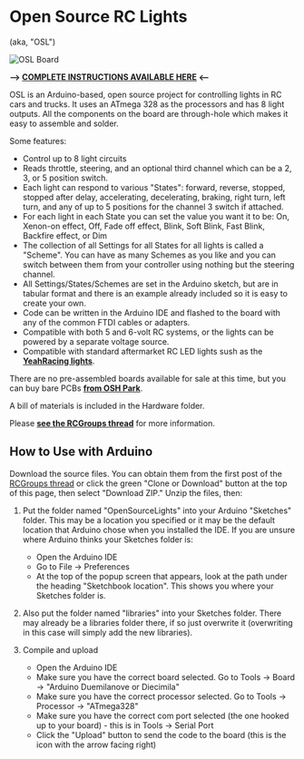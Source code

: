 # Open Source RC Lights
(aka, "OSL")

![OSL Board](http://openpanzer.org/images/osl/OSL_gh.jpg "Assembled OSL Board")

**--> [COMPLETE INSTRUCTIONS AVAILABLE HERE](http://www.rcgroups.com/forums/showthread.php?t=1539753) <--**

OSL is an Arduino-based, open source project for controlling lights in RC cars and trucks. It uses an ATmega 328 as the processors and has 8 light outputs. All the components on the board are through-hole which makes it easy to assemble and solder. 
 
Some features: 
  * Control up to 8 light circuits
  * Reads throttle, steering, and an optional third channel which can be a 2, 3, or 5 position switch. 
  * Each light can respond to various "States": forward, reverse, stopped, stopped after delay, accelerating, decelerating, braking, right turn, left turn, and any of up to 5 positions for the channel 3 switch if attached. 
  * For each light in each State you can set the value you want it to be: On, Xenon-on effect, Off, Fade off effect, Blink, Soft Blink, Fast Blink, Backfire effect, or Dim
  * The collection of all Settings for all States for all lights is called a "Scheme". You can have as many Schemes as you like and you can switch between them from your controller using nothing but the steering channel. 
  * All Settings/States/Schemes are set in the Arduino sketch, but are in tabular format and there is an example already included so it is easy to create your own. 
  * Code can be written in the Arduino IDE and flashed to the board with any of the common FTDI cables or adapters.
  * Compatible with both 5 and 6-volt RC systems, or the lights can be powered by a separate voltage source.
  * Compatible with standard aftermarket RC LED lights sush as the **[YeahRacing lights](http://www.rcmart.com/body-light-font-colorredblight-rcbfont-c-438_900.html)**. 

There are no pre-assembled boards available for sale at this time, but you can buy bare PCBs **[from OSH Park](https://oshpark.com/shared_projects/kmCzNipk)**. 

A bill of materials is included in the Hardware folder. 

Please **[see the RCGroups thread](http://www.rcgroups.com/forums/showthread.php?t=1539753)** for more information. 


## How to Use with Arduino
Download the source files. You can obtain them from the first post of the [RCGroups thread](http://www.rcgroups.com/forums/showthread.php?t=1539753) or click the green "Clone or Download" button at the top of this page, then select "Download ZIP." Unzip the files, then:

1. Put the folder named "OpenSourceLights" into your Arduino "Sketches" folder. This may be a location you specified or it may be the default location that Arduino chose when you installed the IDE. If you are unsure where Arduino thinks your Sketches folder is:
   - Open the Arduino IDE
   - Go to File -> Preferences
   - At the top of the popup screen that appears, look at the path under the heading "Sketchbook location". This shows you where your Sketches folder is. 

2. Also put the folder named "libraries" into your Sketches folder. There may already be a libraries folder there, if so just overwrite it (overwriting in this case will simply add the new libraries).
3. Compile and upload
   - Open the Arduino IDE
   - Make sure you have the correct board selected. Go to Tools -> Board -> "Arduino Duemilanove or Diecimila"
   - Make sure you have the correct processor selected. Go to Tools -> Processor -> "ATmega328"
   - Make sure you have the correct com port selected (the one hooked up to your board) - this is in Tools -> Serial Port
   - Click the "Upload" button to send the code to the board (this is the icon with the arrow facing right)
